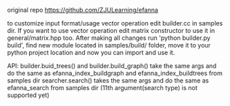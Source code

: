 original repo https://github.com/ZJULearning/efanna

to customize  input format/usage vector operation edit builder.cc in samples dir. If you want to use vector operation edit matrix constructor to use it in general/matrix.hpp too. After making all changes run 'python builder.py build', find new module located in samples/build/ folder, move it to your python project location and now you can import and use it.

API:
builder.buid_trees() and builder.build_graph() take the same args and do the same as efanna_index_buildgraph and efanna_index_buildtrees from samples dir
searcher.search() takes the same args and do the same as efanna_search from samples dir (11th argument(search type) is not supported yet)
